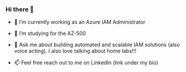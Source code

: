 ### Hi there 👋

- 🔭 I’m currently working as an Azure IAM Administrator 

- 🌱 I’m studying for the AZ-500

- 💬 Ask me about building automated and scalable IAM solutions (also voice acting). I also love talking about home labs!!!

- 📫 Feel free reach out to me on LinkedIn (link under my bio)
